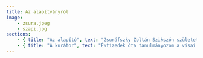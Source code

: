 ```yaml
---
title: Az alapítványról
image: 
    - zsura.jpeg
    - szapi.jpg
sections:
    - { title: "Az alapító", text: "Zsuráfszky Zoltán Szikszón született 1956. szeptember 30-án Zsuráfszky Zoltán és Réti Erzsébet gyermekeként.1971–1975 között az Állami Balettintézet diákja volt. 1981-1985 között a Eszterházy Károly Főiskola (Eger) pedagógia–népművelés szakának hallgatója volt.1973 óta néprajzi gyűjtésekben vesz részt Erdélyben, Lengyelországban, Magyarországon. 1975–1983 között a Magyar Állami Népi Együttes táncosa, majd tánckarvezetője volt. 1980–1990 között a JATE Néptáncegyüttesének művészeti vezetője volt. 1981–1991 között a gyöngyösi Vidróczki Együttes művészeti vezetője volt. 1984–1991 között a Kodály Kamara Táncegyüttes koreográfusa és művészeti vezetője volt. 1987-ben Egy mondat... című önálló estet mutatott be. 1991–1993 között a Budapest Táncegyüttes művészeti vezetője, 1993–2001 között pedig ügyvezető igazgatója volt. 2001 óta a Honvéd Együttes Budapest Táncegyüttesének művészeti igazgatója. 2014-től a Honvéd Együttes és a Magyar Nemzeti Táncegyüttes (volt Honvéd Táncszínház) művészeti vezetője. 2018. január 1-től a Honvéd Együttes ügyvezető igazgatója." }
    - { title: "A kurátor", text: "Évtizedek óta tanulmányozom a visai táncokat, nótákat, szokásokat, a régi világot jellemző hagyományos paraszti életet, kultúrát. A falu lakóival, köztük a „nagy öregekkel” is régi barátságot ápolunk.  A több, mint 25 éves kapcsolatunknak köszönhető, hogy elfogadtak, befogadtak és úgy érzem, bíznak bennem. Bíznak abban is, hogy a vázolt elképzelések megvalósulnak. Örvendenének, ha a fiatalok tovább vinnék szüleik és nagyszüleik szellemi tudását és hagyatékát. Visa messze földön híres jó táncosairól, ám ez a generáció manapság már csak igen ritkán táncol, nem beszélve arról, hogy a régi idők hagyományos táncalkalmai is kikoptak a mindennapi falusi életből. Nincs már a vasárnaponként szokásos tánc, nincs hagyományos lakodalom, nincs hagyományos juhmérés, nincs fonó és nincsenek bálok. A felsorolt alkalmak megszűnésének következményeként nem jön Visába muzsikálni a Magyarpalatkai banda, nem táncolnak az emberek, s a „nagy táncos generáció” kivételes tudását hamarosan elviszi magával a sírba. Ha ők kihalnak, akkor véget ér egy pótolhatatlan és gazdag korszak, megszakad egy folyamat, mely egyértelműen a mai modern kor számlájára írható." }
---
```

